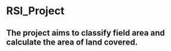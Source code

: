 # RSl_Project

## The project aims to classify field area and calculate the area of land covered.  
